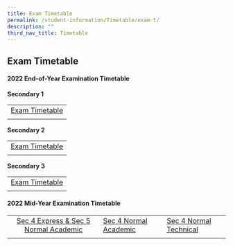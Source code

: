 ```yaml
---
title: Exam Timetable
permalink: /student-information/Timetable/exam-t/
description: ""
third_nav_title: Timetable
---
```

## Exam Timetable

#### 2022 End-of-Year Examination Timetable

**Secondary 1**

|  |
|:---:|
| [Exam Timetable](/files/2022%20EOY%20Timetable_Sec%20One.pdf) |
|  |

**Secondary 2**

|  |
|:---:|
| [Exam Timetable](/files/2022%20EOY%20Timetable_Sec%20Two.pdf) |
|  |

**Secondary 3**

|  |
|:---:|
| [Exam Timetable](/files/2022%20EOY%20Timetable_Sec%20Three.pdf) |
|  |

#### 2022 Mid-Year Examination Timetable

|  |  |  |
|:---:|---|---|
| [Sec 4 Express & Sec 5 Normal Academic](/files/2022%20MYE%20Sec4E5N.pdf) | [Sec 4 Normal Academic](/files/2022%20MYE%20Sec4NA.pdf) | [Sec 4 Normal Technical](/files/2022%20MYE%20Sec4NT.pdf) |
|  |  |  |
